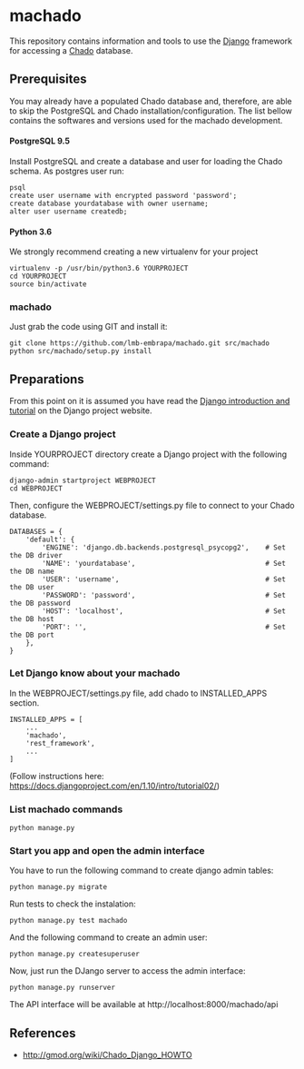 # machado

This repository contains information and tools to use the [Django](https://www.djangoproject.com) framework for accessing a [Chado](http://gmod.org/wiki/Chado_-_Getting_Started) database.

## Prerequisites

You may already have a populated Chado database and, therefore, are able to skip the PostgreSQL and Chado installation/configuration. The list bellow contains the softwares and versions used for the machado development.

#### PostgreSQL 9.5

Install PostgreSQL and create a database and user for loading the Chado schema.
As postgres user run:

    psql
    create user username with encrypted password 'password';
    create database yourdatabase with owner username;
    alter user username createdb;

#### Python 3.6

We strongly recommend creating a new virtualenv for your project

    virtualenv -p /usr/bin/python3.6 YOURPROJECT
    cd YOURPROJECT
    source bin/activate

### machado

Just grab the code using GIT and install it:

    git clone https://github.com/lmb-embrapa/machado.git src/machado
    python src/machado/setup.py install

## Preparations ##

From this point on it is assumed you have read the [Django introduction and tutorial](https://docs.djangoproject.com/en/1.10/intro) on the Django project website.

### Create a Django project
Inside YOURPROJECT directory create a Django project with the following command:

    django-admin startproject WEBPROJECT
    cd WEBPROJECT

Then, configure the WEBPROJECT/settings.py file to connect to your Chado database.

    DATABASES = {
        'default': {
            'ENGINE': 'django.db.backends.postgresql_psycopg2',    # Set the DB driver
            'NAME': 'yourdatabase',                                # Set the DB name
            'USER': 'username',                                    # Set the DB user
            'PASSWORD': 'password',                                # Set the DB password
            'HOST': 'localhost',                                   # Set the DB host
            'PORT': '',                                            # Set the DB port
        },
    }

### Let Django know about your machado

In the WEBPROJECT/settings.py file, add chado to INSTALLED_APPS section.

    INSTALLED_APPS = [
        ...
        'machado',
        'rest_framework',
        ...
    ]

(Follow instructions here: https://docs.djangoproject.com/en/1.10/intro/tutorial02/)


### List machado commands

    python manage.py

### Start you app and open the admin interface

You have to run the following command to create django admin tables:

    python manage.py migrate

Run tests to check the instalation:

    python manage.py test machado
    
And the following command to create an admin user:

    python manage.py createsuperuser

Now, just run the DJango server to access the admin interface:

    python manage.py runserver

The API interface will be available at http://localhost:8000/machado/api


## References

* http://gmod.org/wiki/Chado_Django_HOWTO
